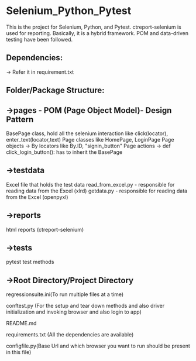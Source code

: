 # Selenium_Python_Pytest
This is the project for Selenium, Python, and Pytest. ctreport-selenium is used for reporting. Basically, it is a hybrid framework. POM and data-driven testing have been followed.

Dependencies:
----------------
-> Refer it in requirement.txt

Folder/Package Structure:
-------------------------
->pages - POM (Page Object Model)- Design Pattern
-------------------------------------------------
  BasePage class, hold all the selenium interaction like click(locator), enter_text(locator,text)
  Page classes like HomePage, LoginPage 
  Page objects -> By locators like By.ID, "signin_button"
  Page actions -> def click_login_button():
  has to inherit the BasePage
  
->testdata
-----------
  Excel file that holds the test data
  read_from_excel.py - responsible for reading data from the Excel (xlrd)
  getdata.py - responsible for reading data from the Excel (openpyxl)
  
->reports
----------
  html reports (ctreport-selenium)

->tests
---------
  pytest test methods
  
->Root Directory/Project Directory
-----------------------------------
  regressionsuite.ini(To run multiple files at a time)
  
  conftest.py (For the setup and tear down methods and also driver initialization and invoking browser and also login to app)
  
  README.md
  
  requirements.txt (All the dependencies are available)
  
  configfile.py(Base Url and which browser you want to run should be present in this file)
